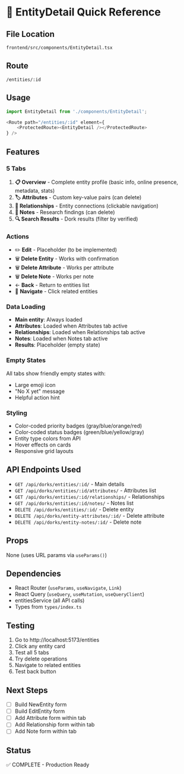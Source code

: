 # 🎯 EntityDetail Quick Reference

## File Location
```
frontend/src/components/EntityDetail.tsx
```

## Route
```
/entities/:id
```

## Usage
```typescript
import EntityDetail from './components/EntityDetail';

<Route path="/entities/:id" element={
    <ProtectedRoute><EntityDetail /></ProtectedRoute>
} />
```

## Features

### 5 Tabs
1. **📋 Overview** - Complete entity profile (basic info, online presence, metadata, stats)
2. **🏷️ Attributes** - Custom key-value pairs (can delete)
3. **🔗 Relationships** - Entity connections (clickable navigation)
4. **📝 Notes** - Research findings (can delete)
5. **🔍 Search Results** - Dork results (filter by verified)

### Actions
- ✏️ **Edit** - Placeholder (to be implemented)
- 🗑️ **Delete Entity** - Works with confirmation
- 🗑️ **Delete Attribute** - Works per attribute
- 🗑️ **Delete Note** - Works per note
- ← **Back** - Return to entities list
- 🔗 **Navigate** - Click related entities

### Data Loading
- **Main entity**: Always loaded
- **Attributes**: Loaded when Attributes tab active
- **Relationships**: Loaded when Relationships tab active
- **Notes**: Loaded when Notes tab active
- **Results**: Placeholder (empty state)

### Empty States
All tabs show friendly empty states with:
- Large emoji icon
- "No X yet" message  
- Helpful action hint

### Styling
- Color-coded priority badges (gray/blue/orange/red)
- Color-coded status badges (green/blue/yellow/gray)
- Entity type colors from API
- Hover effects on cards
- Responsive grid layouts

## API Endpoints Used
- `GET /api/dorks/entities/:id/` - Main details
- `GET /api/dorks/entities/:id/attributes/` - Attributes list
- `GET /api/dorks/entities/:id/relationships/` - Relationships
- `GET /api/dorks/entities/:id/notes/` - Notes list
- `DELETE /api/dorks/entities/:id/` - Delete entity
- `DELETE /api/dorks/entity-attributes/:id/` - Delete attribute
- `DELETE /api/dorks/entity-notes/:id/` - Delete note

## Props
None (uses URL params via `useParams()`)

## Dependencies
- React Router (`useParams`, `useNavigate`, `Link`)
- React Query (`useQuery`, `useMutation`, `useQueryClient`)
- entitiesService (all API calls)
- Types from `types/index.ts`

## Testing
1. Go to http://localhost:5173/entities
2. Click any entity card
3. Test all 5 tabs
4. Try delete operations
5. Navigate to related entities
6. Test back button

## Next Steps
- [ ] Build NewEntity form
- [ ] Build EditEntity form  
- [ ] Add Attribute form within tab
- [ ] Add Relationship form within tab
- [ ] Add Note form within tab

## Status
✅ COMPLETE - Production Ready

